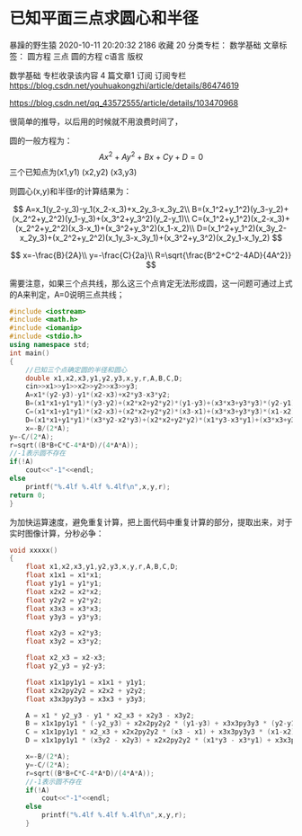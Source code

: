 # 已知平面三点求圆心和半径

暴躁的野生猿 2020-10-11 20:20:32  2186  收藏 20
分类专栏： 数学基础 文章标签： 圆方程 三点 圆的方程 c语言
版权

数学基础
专栏收录该内容
4 篇文章1 订阅
订阅专栏
https://blog.csdn.net/youhuakongzhi/article/details/86474619

https://blog.csdn.net/qq_43572555/article/details/103470968

很简单的推导，以后用的时候就不用浪费时间了，

圆的一般方程为：
$$
Ax^2+Ay^2+Bx+Cy+D=0
$$
三个已知点为(x1,y1)   (x2,y2)  (x3,y3)

则圆心(x,y)和半径r的计算结果为：

$$
A=x_1(y_2-y_3)-y_1(x_2-x_3)+x_2y_3-x_3y_2\\
B=(x_1^2+y_1^2)(y_3-y_2)+(x_2^2+y_2^2)(y_1-y_3)+(x_3^2+y_3^2)(y_2-y_1)\\
C=(x_1^2+y_1^2)(x_2-x_3)+(x_2^2+y_2^2)(x_3-x_1)+(x_3^2+y_3^2)(x_1-x_2)\\
D=(x_1^2+y_1^2)(x_3y_2-x_2y_3)+(x_2^2+y_2^2)(x_1y_3-x_3y_1)+(x_3^2+y_3^2)(x_2y_1-x_1y_2)
$$

$$
x=-\frac{B}{2A}\\
y=-\frac{C}{2a}\\
R=\sqrt{\frac{B^2+C^2-4AD}{4A^2}}
$$


需要注意，如果三个点共线，那么这三个点肯定无法形成圆，这一问题可通过上式的A来判定，A=0说明三点共线；

 

```cpp
#include <iostream>
#include <math.h>
#include <iomanip>
#include <stdio.h>
using namespace std;
int main()
{
	//已知三个点确定圆的半径和圆心 
	double x1,x2,x3,y1,y2,y3,x,y,r,A,B,C,D;
	cin>>x1>>y1>>x2>>y2>>x3>>y3;
	A=x1*(y2-y3)-y1*(x2-x3)+x2*y3-x3*y2;
	B=(x1*x1+y1*y1)*(y3-y2)+(x2*x2+y2*y2)*(y1-y3)+(x3*x3+y3*y3)*(y2-y1);
	C=(x1*x1+y1*y1)*(x2-x3)+(x2*x2+y2*y2)*(x3-x1)+(x3*x3+y3*y3)*(x1-x2);
	D=(x1*x1+y1*y1)*(x3*y2-x2*y3)+(x2*x2+y2*y2)*(x1*y3-x3*y1)+(x3*x3+y3*y3)*(x2*y1-x1*y2);
	x=-B/(2*A);
y=-C/(2*A);
r=sqrt((B*B+C*C-4*A*D)/(4*A*A));
//-1表示圆不存在 
if(!A)
    cout<<"-1"<<endl;
else
    printf("%.4lf %.4lf %.4lf\n",x,y,r);
return 0;
}
```

为加快运算速度，避免重复计算，把上面代码中重复计算的部分，提取出来，对于实时图像计算，分秒必争：



```cpp
void xxxxx()
{
    float x1,x2,x3,y1,y2,y3,x,y,r,A,B,C,D;
    float x1x1 = x1*x1;
    float y1y1 = y1*y1;
    float x2x2 = x2*x2;
    float y2y2 = y2*y2;
    float x3x3 = x3*x3;
    float y3y3 = y3*y3;

    float x2y3 = x2*y3;
    float x3y2 = x3*y2;

    float x2_x3 = x2-x3;
    float y2_y3 = y2-y3;

    float x1x1py1y1 = x1x1 + y1y1;
    float x2x2py2y2 = x2x2 + y2y2;
    float x3x3py3y3 = x3x3 + y3y3;

    A = x1 * y2_y3 - y1 * x2_x3 + x2y3 - x3y2;
    B = x1x1py1y1 * (-y2_y3) + x2x2py2y2 * (y1-y3) + x3x3py3y3 * (y2-y1);
    C = x1x1py1y1 * x2_x3 + x2x2py2y2 * (x3 - x1) + x3x3py3y3 * (x1-x2);
    D = x1x1py1y1 * (x3y2 - x2y3) + x2x2py2y2 * (x1*y3 - x3*y1) + x3x3py3y3 * (x2*y1-x1*y2);

    x=-B/(2*A);
    y=-C/(2*A);
    r=sqrt((B*B+C*C-4*A*D)/(4*A*A));
    //-1表示圆不存在
    if(!A)
        cout<<"-1"<<endl;
    else
        printf("%.4lf %.4lf %.4lf\n",x,y,r);
    }
```

 


